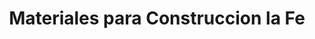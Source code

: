 ---
title: "Materiales para Construccion la Fe"
url: /oaxaca/materiales-para-construccion-la-fe/
shop: comercio
---